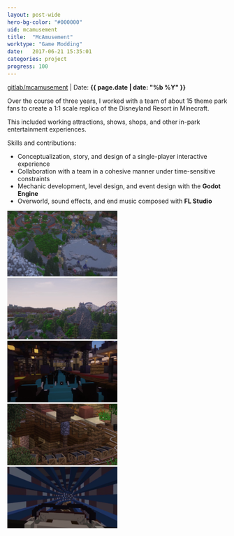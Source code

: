 ```yaml
---
layout: post-wide
hero-bg-color: "#000000"
uid: mcamusement
title:  "McAmusement"
worktype: "Game Modding"
date:   2017-06-21 15:35:01
categories: project
progress: 100
---
```


<p class="meta">
  <a href="https://gitlab.com/KamikazePlatypus/McAmusement-Recoded">gitlab/mcamusement</a> | Date: <strong>{{ page.date | date: "%b %Y" }}</strong>
</p>

<p>
	Over the course of three years, I worked with a team of about 15 theme park fans to create a 1:1 scale replica of the Disneyland Resort in Minecraft.

  This included working attractions, shows, shops, and other in-park entertainment experiences.
</p>

<div class="skills">
<p>Skills and contributions:</p>
<ul>
  <li>Conceptualization, story, and design of a single-player interactive experience</li>
  <li>Collaboration with a team in a cohesive manner under time-sensitive constraints</li>
  <li>Mechanic development, level design, and event design with the <b>Godot Engine</b></li>
  <li>Overworld, sound effects, and end music composed with <b>FL Studio</b></li>
</ul>
</div>

<div class="showcase">
  <img style="width:50%" src="/images/portfolio/mcamusement/1.png" alt="">
  <img style="width:50%" src="/images/portfolio/mcamusement/2.png" alt="">
  <img style="width:50%" src="/images/portfolio/mcamusement/3.png" alt="">
  <img style="width:50%" src="/images/portfolio/mcamusement/4.png" alt="">
  <img style="width:50%" src="/images/portfolio/mcamusement/5.png" alt="">
</div>

